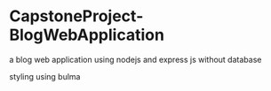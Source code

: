 # CapstoneProject-BlogWebApplication
 a blog web application using nodejs and express js without database
 
 styling using bulma 

